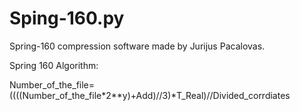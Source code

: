 # Sping-160.py
Spring-160 compression software made by Jurijus Pacalovas.

Spring 160 Algorithm:


Number_of_the_file=((((Number_of_the_file*2**y)+Add)//3)*T_Real)//Divided_corrdiates
